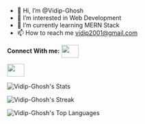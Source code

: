 - 👋 Hi, I’m @Vidip-Ghosh
- 👀 I’m interested in Web Development
- 🌱 I’m currently learning MERN Stack 
- 📫 How to reach me vidip2001@gmail.com

**Connect With me:**
<a href="https://leetcode.com/ghoshvidip26/" rel="nofollow"><img align="center" src="https://user-images.githubusercontent.com/32040901/79929570-197c2480-8414-11ea-9358-c92a53916a7f.png" alt="" height="30" width="40" style="max-width: 100%;"></a>

<a href="https://www.linkedin.com/in/vidip-ghosh-9973b7213/" rel="nofollow"><img align="center" src="https://raw.githubusercontent.com/rahuldkjain/github-profile-readme-generator/master/src/images/icons/Social/linked-in-alt.svg" alt="" height="30" width="40" style="max-width: 100%;"></a>

![Vidip-Ghosh's Stats](https://github-readme-stats.vercel.app/api?username=Vidip-Ghosh&theme=vue-dark&show_icons=true&hide_border=false&count_private=true)

![Vidip-Ghosh's Streak](https://github-readme-streak-stats.herokuapp.com/?user=Vidip-Ghosh&theme=vue-dark&hide_border=false)

![Vidip-Ghosh's Top Languages](https://github-readme-stats.vercel.app/api/top-langs/?username=Vidip-Ghosh&theme=vue-dark&show_icons=true&hide_border=false&layout=compact)

<!---
Vidip-Ghosh/Vidip-Ghosh is a ✨ special ✨ repository because its `README.md` (this file) appears on your GitHub profile.
You can click the Preview link to take a look at your changes.
--->
